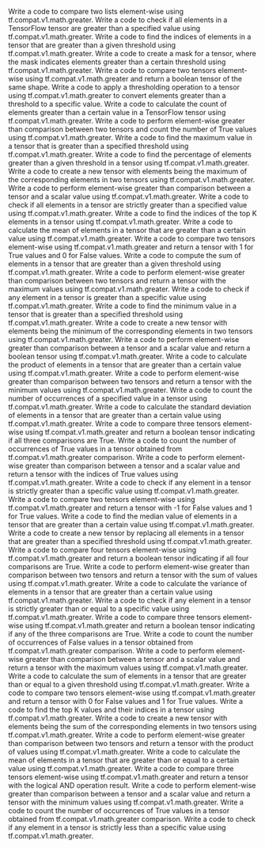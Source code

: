 Write a code to compare two lists element-wise using tf.compat.v1.math.greater.
Write a code to check if all elements in a TensorFlow tensor are greater than a specified value using tf.compat.v1.math.greater.
Write a code to find the indices of elements in a tensor that are greater than a given threshold using tf.compat.v1.math.greater.
Write a code to create a mask for a tensor, where the mask indicates elements greater than a certain threshold using tf.compat.v1.math.greater.
Write a code to compare two tensors element-wise using tf.compat.v1.math.greater and return a boolean tensor of the same shape.
Write a code to apply a thresholding operation to a tensor using tf.compat.v1.math.greater to convert elements greater than a threshold to a specific value.
Write a code to calculate the count of elements greater than a certain value in a TensorFlow tensor using tf.compat.v1.math.greater.
Write a code to perform element-wise greater than comparison between two tensors and count the number of True values using tf.compat.v1.math.greater.
Write a code to find the maximum value in a tensor that is greater than a specified threshold using tf.compat.v1.math.greater.
Write a code to find the percentage of elements greater than a given threshold in a tensor using tf.compat.v1.math.greater.
Write a code to create a new tensor with elements being the maximum of the corresponding elements in two tensors using tf.compat.v1.math.greater.
Write a code to perform element-wise greater than comparison between a tensor and a scalar value using tf.compat.v1.math.greater.
Write a code to check if all elements in a tensor are strictly greater than a specified value using tf.compat.v1.math.greater.
Write a code to find the indices of the top K elements in a tensor using tf.compat.v1.math.greater.
Write a code to calculate the mean of elements in a tensor that are greater than a certain value using tf.compat.v1.math.greater.
Write a code to compare two tensors element-wise using tf.compat.v1.math.greater and return a tensor with 1 for True values and 0 for False values.
Write a code to compute the sum of elements in a tensor that are greater than a given threshold using tf.compat.v1.math.greater.
Write a code to perform element-wise greater than comparison between two tensors and return a tensor with the maximum values using tf.compat.v1.math.greater.
Write a code to check if any element in a tensor is greater than a specific value using tf.compat.v1.math.greater.
Write a code to find the minimum value in a tensor that is greater than a specified threshold using tf.compat.v1.math.greater.
Write a code to create a new tensor with elements being the minimum of the corresponding elements in two tensors using tf.compat.v1.math.greater.
Write a code to perform element-wise greater than comparison between a tensor and a scalar value and return a boolean tensor using tf.compat.v1.math.greater.
Write a code to calculate the product of elements in a tensor that are greater than a certain value using tf.compat.v1.math.greater.
Write a code to perform element-wise greater than comparison between two tensors and return a tensor with the minimum values using tf.compat.v1.math.greater.
Write a code to count the number of occurrences of a specified value in a tensor using tf.compat.v1.math.greater.
Write a code to calculate the standard deviation of elements in a tensor that are greater than a certain value using tf.compat.v1.math.greater.
Write a code to compare three tensors element-wise using tf.compat.v1.math.greater and return a boolean tensor indicating if all three comparisons are True.
Write a code to count the number of occurrences of True values in a tensor obtained from tf.compat.v1.math.greater comparison.
Write a code to perform element-wise greater than comparison between a tensor and a scalar value and return a tensor with the indices of True values using tf.compat.v1.math.greater.
Write a code to check if any element in a tensor is strictly greater than a specific value using tf.compat.v1.math.greater.
Write a code to compare two tensors element-wise using tf.compat.v1.math.greater and return a tensor with -1 for False values and 1 for True values.
Write a code to find the median value of elements in a tensor that are greater than a certain value using tf.compat.v1.math.greater.
Write a code to create a new tensor by replacing all elements in a tensor that are greater than a specified threshold using tf.compat.v1.math.greater.
Write a code to compare four tensors element-wise using tf.compat.v1.math.greater and return a boolean tensor indicating if all four comparisons are True.
Write a code to perform element-wise greater than comparison between two tensors and return a tensor with the sum of values using tf.compat.v1.math.greater.
Write a code to calculate the variance of elements in a tensor that are greater than a certain value using tf.compat.v1.math.greater.
Write a code to check if any element in a tensor is strictly greater than or equal to a specific value using tf.compat.v1.math.greater.
Write a code to compare three tensors element-wise using tf.compat.v1.math.greater and return a boolean tensor indicating if any of the three comparisons are True.
Write a code to count the number of occurrences of False values in a tensor obtained from tf.compat.v1.math.greater comparison.
Write a code to perform element-wise greater than comparison between a tensor and a scalar value and return a tensor with the maximum values using tf.compat.v1.math.greater.
Write a code to calculate the sum of elements in a tensor that are greater than or equal to a given threshold using tf.compat.v1.math.greater.
Write a code to compare two tensors element-wise using tf.compat.v1.math.greater and return a tensor with 0 for False values and 1 for True values.
Write a code to find the top K values and their indices in a tensor using tf.compat.v1.math.greater.
Write a code to create a new tensor with elements being the sum of the corresponding elements in two tensors using tf.compat.v1.math.greater.
Write a code to perform element-wise greater than comparison between two tensors and return a tensor with the product of values using tf.compat.v1.math.greater.
Write a code to calculate the mean of elements in a tensor that are greater than or equal to a certain value using tf.compat.v1.math.greater.
Write a code to compare three tensors element-wise using tf.compat.v1.math.greater and return a tensor with the logical AND operation result.
Write a code to perform element-wise greater than comparison between a tensor and a scalar value and return a tensor with the minimum values using tf.compat.v1.math.greater.
Write a code to count the number of occurrences of True values in a tensor obtained from tf.compat.v1.math.greater comparison.
Write a code to check if any element in a tensor is strictly less than a specific value using tf.compat.v1.math.greater.